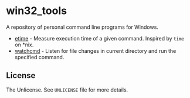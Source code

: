 # win32_tools

A repository of personal command line programs for Windows.

- [etime](https://github.com/npavlinek/win32_tools/tree/master/etime) - Measure execution time of a
  given command. Inspired by `time` on \*nix.
- [watchcmd](https://github.com/npavlinek/win32_tools/tree/master/watchcmd) - Listen for file
  changes in current directory and run the specified command.

## License

The Unlicense. See `UNLICENSE` file for more details.
